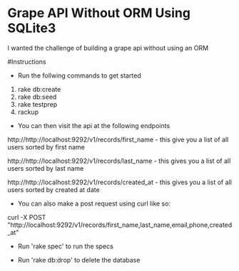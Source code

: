 Grape API Without ORM Using SQLite3
===================================
I wanted the challenge of building a grape api without using an ORM

#Instructions

- Run the follwing commands to get started

1. rake db:create
2. rake db:seed
3. rake testprep
3. rackup

- You can then visit the api at the following endpoints 

http://http://localhost:9292/v1/records/first_name - this give you a list of all users sorted by first name

http://http://localhost:9292/v1/records/last_name - this gives you a list of all users sorted by last name

http://http://localhost:9292/v1/records/created_at - this gives you a list of all users sorted by created at date

- You can also make a post request using curl like so:

curl -X POST "http://localhost:9292/v1/records/first_name,last_name,email,phone,created_at"

- Run 'rake spec' to run the specs

- Run 'rake db:drop' to delete the database

